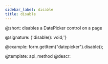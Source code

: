 ```yaml
---
sidebar_label: disable
title: disable
---          
```


@short: disables a DatePicker control on a page

@signature: {'disable(): void;'}



@example:
form.getItem("datepicker").disable();


@template: api_method
@descr:


